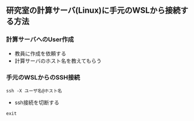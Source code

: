 ## 研究室の計算サーバ(Linux)に手元のWSLから接続する方法

### 計算サーバへのUser作成
- 教員に作成を依頼する
- 計算サーバのホスト名を教えてもらう
 
### 手元のWSLからのSSH接続
```
ssh -X ユーザ名@ホスト名
```


- ssh接続を切断する
```
exit
```
